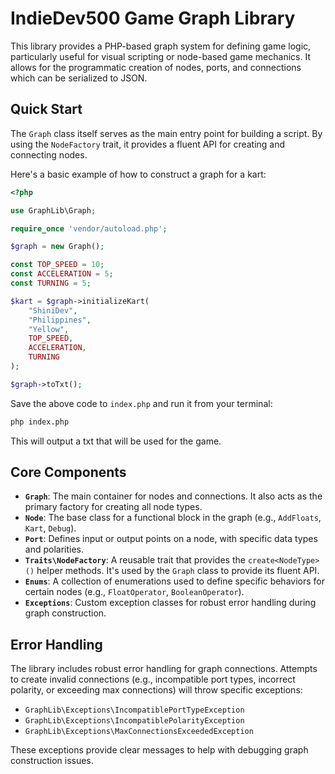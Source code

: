 # IndieDev500 Game Graph Library

This library provides a PHP-based graph system for defining game logic, particularly useful for visual scripting or node-based game mechanics. It allows for the programmatic creation of nodes, ports, and connections which can be serialized to JSON.

## Quick Start

The `Graph` class itself serves as the main entry point for building a script. By using the `NodeFactory` trait, it provides a fluent API for creating and connecting nodes.

Here's a basic example of how to construct a graph for a kart:

```php
<?php

use GraphLib\Graph;

require_once 'vendor/autoload.php';

$graph = new Graph();

const TOP_SPEED = 10;
const ACCELERATION = 5;
const TURNING = 5;

$kart = $graph->initializeKart(
    "ShiniDev",
    "Philippines",
    "Yellow",
    TOP_SPEED,
    ACCELERATION,
    TURNING
);

$graph->toTxt();
```

Save the above code to `index.php` and run it from your terminal:

```bash
php index.php
```

This will output a txt that will be used for the game.

## Core Components

  * **`Graph`**: The main container for nodes and connections. It also acts as the primary factory for creating all node types.
  * **`Node`**: The base class for a functional block in the graph (e.g., `AddFloats`, `Kart`, `Debug`).
  * **`Port`**: Defines input or output points on a node, with specific data types and polarities.
  * **`Traits\NodeFactory`**: A reusable trait that provides the `create<NodeType>()` helper methods. It's used by the `Graph` class to provide its fluent API.
  * **`Enums`**: A collection of enumerations used to define specific behaviors for certain nodes (e.g., `FloatOperator`, `BooleanOperator`).
  * **`Exceptions`**: Custom exception classes for robust error handling during graph construction.

## Error Handling

The library includes robust error handling for graph connections. Attempts to create invalid connections (e.g., incompatible port types, incorrect polarity, or exceeding max connections) will throw specific exceptions:

  * `GraphLib\Exceptions\IncompatiblePortTypeException`
  * `GraphLib\Exceptions\IncompatiblePolarityException`
  * `GraphLib\Exceptions\MaxConnectionsExceededException`

These exceptions provide clear messages to help with debugging graph construction issues.